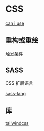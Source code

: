 # CSS

[can i use](https://caniuse.com/webgl)

## 重构或重绘

[触发条件](https://csstriggers.com/)

## SASS

CSS 扩展语言

[sass-lang](https://sass-lang.com/)

## 库

[tailwindcss](https://tailwindcss.com/)
